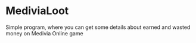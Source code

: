 # MediviaLoot
Simple program, where you can get some details about earned and wasted money on Medivia Online game

